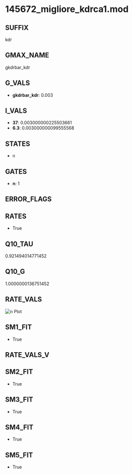 # 145672_migliore_kdrca1.mod

## SUFFIX

kdr

## GMAX_NAME

gkdrbar_kdr

## G_VALS

- **gkdrbar_kdr**: 0.003

## I_VALS

- **37**: 0.003000000225503661
- **6.3**: 0.003000000099555568

## STATES

- n

## GATES

- **n**: 1

## ERROR_FLAGS


## RATES

- True

## Q10_TAU

0.921494014771452

## Q10_G

1.0000000136751452

## RATE_VALS

![n Plot](/Users/pbozelos/Dropbox/icg-Chai-Panos/supermodels/output_markdown_files/K/145672_migliore_kdrca1.mod/images/n.png)

## SM1_FIT

- True

## RATE_VALS_V

## SM2_FIT

- True

## SM3_FIT

- True

## SM4_FIT

- True

## SM5_FIT

- True

